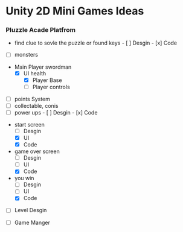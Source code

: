 
# Unity 2D Mini Games Ideas

### Pluzzle Acade Platfrom
- find clue to sovle the puzzle or found keys
      - [ ] Desgin
      - [x] Code
- [ ] monsters
- Main Player swordman
	- [x] UI health
        - [x] Player Base
        - [ ] Player controls
- [ ] points System
- [ ] collectable, conis
- [ ] power ups
       - [ ] Desgin
       - [x] Code
- start screen
   - [ ] Desgin
   - [x] UI
   - [x] Code
- game over screen
   - [ ] Desgin
   - [ ] UI
   - [x] Code
- you win
   - [ ] Desgin
   - [ ] UI
   - [x] Code
- [ ] Level Desgin
- [ ] Game Manger


	
	

	
	
	
